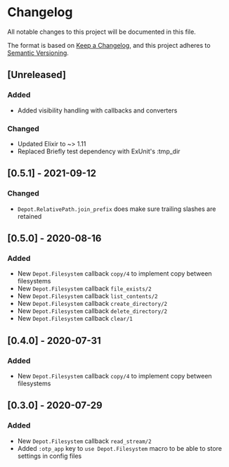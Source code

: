 # Changelog
All notable changes to this project will be documented in this file.

The format is based on [Keep a Changelog](https://keepachangelog.com/en/1.0.0/),
and this project adheres to [Semantic Versioning](https://semver.org/spec/v2.0.0.html).

## [Unreleased]
### Added
- Added visibility handling with callbacks and converters
### Changed
- Updated Elixir to ~> 1.11
- Replaced Briefly test dependency with ExUnit's :tmp_dir

## [0.5.1] - 2021-09-12
### Changed
- `Depot.RelativePath.join_prefix` does make sure trailing slashes are retained


## [0.5.0] - 2020-08-16
### Added
- New `Depot.Filesystem` callback `copy/4` to implement copy between filesystems
- New `Depot.Filesystem` callback `file_exists/2`
- New `Depot.Filesystem` callback `list_contents/2`
- New `Depot.Filesystem` callback `create_directory/2`
- New `Depot.Filesystem` callback `delete_directory/2`
- New `Depot.Filesystem` callback `clear/1`


## [0.4.0] - 2020-07-31
### Added
- New `Depot.Filesystem` callback `copy/4` to implement copy between filesystems


## [0.3.0] - 2020-07-29
### Added
- New `Depot.Filesystem` callback `read_stream/2`
- Added `:otp_app` key to `use Depot.Filesystem` macro to be able to store settings
in config files